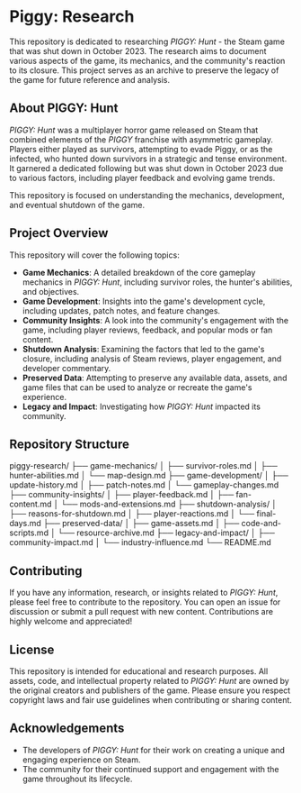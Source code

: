 # Piggy: Research

This repository is dedicated to researching *PIGGY: Hunt* - the Steam game that was shut down in October 2023. The research aims to document various aspects of the game, its mechanics, and the community's reaction to its closure. This project serves as an archive to preserve the legacy of the game for future reference and analysis.

## About PIGGY: Hunt

*PIGGY: Hunt* was a multiplayer horror game released on Steam that combined elements of the *PIGGY* franchise with asymmetric gameplay. Players either played as survivors, attempting to evade Piggy, or as the infected, who hunted down survivors in a strategic and tense environment. It garnered a dedicated following but was shut down in October 2023 due to various factors, including player feedback and evolving game trends.

This repository is focused on understanding the mechanics, development, and eventual shutdown of the game.

## Project Overview

This repository will cover the following topics:

- **Game Mechanics**: A detailed breakdown of the core gameplay mechanics in *PIGGY: Hunt*, including survivor roles, the hunter's abilities, and objectives.
- **Game Development**: Insights into the game's development cycle, including updates, patch notes, and feature changes.
- **Community Insights**: A look into the community's engagement with the game, including player reviews, feedback, and popular mods or fan content.
- **Shutdown Analysis**: Examining the factors that led to the game's closure, including analysis of Steam reviews, player engagement, and developer commentary.
- **Preserved Data**: Attempting to preserve any available data, assets, and game files that can be used to analyze or recreate the game's experience.
- **Legacy and Impact**: Investigating how *PIGGY: Hunt* impacted its community.

## Repository Structure

piggy-research/
├── game-mechanics/
│   ├── survivor-roles.md
│   ├── hunter-abilities.md
│   └── map-design.md
├── game-development/
│   ├── update-history.md
│   ├── patch-notes.md
│   └── gameplay-changes.md
├── community-insights/
│   ├── player-feedback.md
│   ├── fan-content.md
│   └── mods-and-extensions.md
├── shutdown-analysis/
│   ├── reasons-for-shutdown.md
│   ├── player-reactions.md
│   └── final-days.md
├── preserved-data/
│   ├── game-assets.md
│   ├── code-and-scripts.md
│   └── resource-archive.md
├── legacy-and-impact/
│   ├── community-impact.md
│   └── industry-influence.md
└── README.md

## Contributing

If you have any information, research, or insights related to *PIGGY: Hunt*, please feel free to contribute to the repository. You can open an issue for discussion or submit a pull request with new content. Contributions are highly welcome and appreciated!

## License

This repository is intended for educational and research purposes. All assets, code, and intellectual property related to *PIGGY: Hunt* are owned by the original creators and publishers of the game. Please ensure you respect copyright laws and fair use guidelines when contributing or sharing content.

## Acknowledgements

- The developers of *PIGGY: Hunt* for their work on creating a unique and engaging experience on Steam.
- The community for their continued support and engagement with the game throughout its lifecycle.
